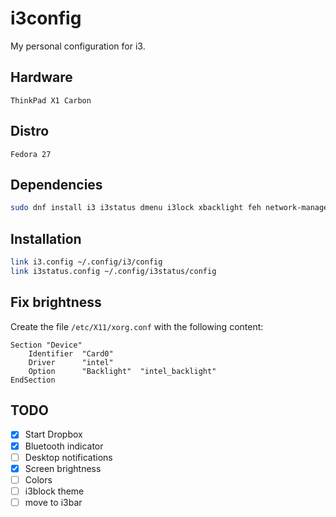 # i3config
My personal configuration for i3.

## Hardware
`ThinkPad X1 Carbon`

## Distro
`Fedora 27`

## Dependencies
```bash
sudo dnf install i3 i3status dmenu i3lock xbacklight feh network-manager-applet lxappearance blueman
```

## Installation
```bash
link i3.config ~/.config/i3/config
link i3status.config ~/.config/i3status/config
```

## Fix brightness
Create the file `/etc/X11/xorg.conf` with the following content:
```
Section "Device"
    Identifier  "Card0"
    Driver      "intel"
    Option      "Backlight"  "intel_backlight"
EndSection
```

## TODO
- [x] Start Dropbox
- [x] Bluetooth indicator
- [ ] Desktop notifications
- [x] Screen brightness
- [ ] Colors
- [ ] i3block theme
- [ ] move to i3bar
